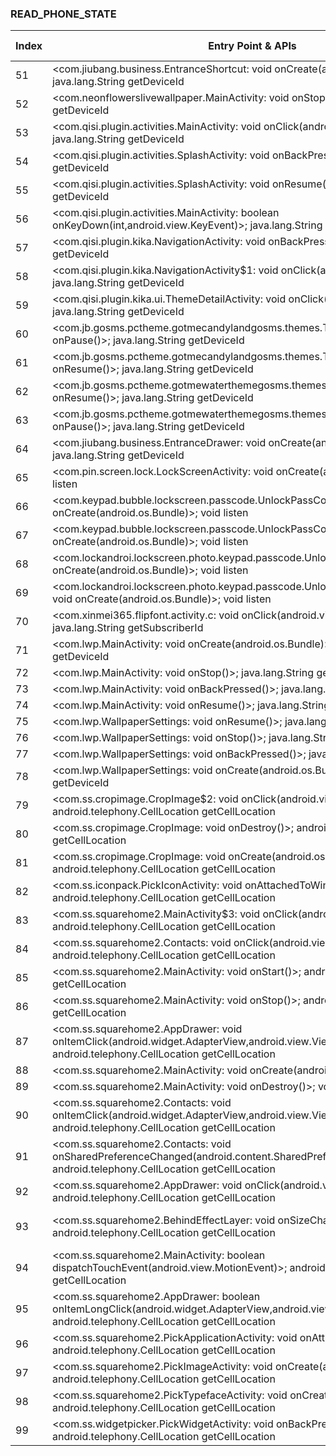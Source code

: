 ### READ_PHONE_STATE
| Index | Entry Point & APIs | Screen shot | Resource id | Label |
| ------------- | ------------- | ------------- |-------------|-------------|
| 51 | <com.jiubang.business.EntranceShortcut: void onCreate(android.os.Bundle)>; java.lang.String getDeviceId | ![](D:\COSMOS\output\py\Play_win8\Personalization\com.gau.go.weatherex.systemwidgetskin.technology.jgl\com.jiubang.business.EntranceShortcut.png) |  | |
| 52 | <com.neonflowerslivewallpaper.MainActivity: void onStop()>; java.lang.String getDeviceId | ![](D:\COSMOS\output\py\Play_win8\Personalization\com.gunslivewallpaper\com.neonflowerslivewallpaper.MainActivity.png) |  | |
| 53 | <com.qisi.plugin.activities.MainActivity: void onClick(android.view.View)>; java.lang.String getDeviceId | ![](D:\COSMOS\output\py\Play_win8\Personalization\com.ikeyboard.emoji.HalloweenEmoji\com.qisi.plugin.activities.MainActivity.png) |  | |
| 54 | <com.qisi.plugin.activities.SplashActivity: void onBackPressed()>; java.lang.String getDeviceId | ![](D:\COSMOS\output\py\Play_win8\Personalization\com.ikeyboard.theme.watercolor\com.qisi.plugin.activities.SplashActivity.png) |  | |
| 55 | <com.qisi.plugin.activities.SplashActivity: void onResume()>; java.lang.String getDeviceId | ![](D:\COSMOS\output\py\Play_win8\Personalization\com.ikeyboard.theme.watercolor\com.qisi.plugin.activities.SplashActivity.png) |  | |
| 56 | <com.qisi.plugin.activities.MainActivity: boolean onKeyDown(int,android.view.KeyEvent)>; java.lang.String getDeviceId | ![](D:\COSMOS\output\py\Play_win8\Personalization\com.ikeyboard.theme.FireLion\com.qisi.plugin.activities.MainActivity.png) |  | |
| 57 | <com.qisi.plugin.kika.NavigationActivity: void onBackPressed()>; java.lang.String getDeviceId | ![](D:\COSMOS\output\py\Play_win8\Personalization\com.ikeyboard.theme.FireLion\com.qisi.plugin.kika.NavigationActivity.png) |  | |
| 58 | <com.qisi.plugin.kika.NavigationActivity$1: void onClick(android.view.View)>; java.lang.String getDeviceId | ![](D:\COSMOS\output\py\Play_win8\Personalization\com.ikeyboard.theme.FireLion\com.qisi.plugin.kika.NavigationActivity.png) |  | |
| 59 | <com.qisi.plugin.kika.ui.ThemeDetailActivity: void onClick(android.view.View)>; java.lang.String getDeviceId | ![](D:\COSMOS\output\py\Play_win8\Personalization\com.ikeyboard.theme.StephenStrange1\com.qisi.plugin.kika.ui.ThemeDetailActivity.png) |  | |
| 60 | <com.jb.gosms.pctheme.gotmecandylandgosms.themes.ThemesActivity: void onPause()>; java.lang.String getDeviceId | ![](D:\COSMOS\output\py\Play_win8\Personalization\com.jb.gosms.pctheme.gotmecandylandgosms\com.jb.gosms.pctheme.gotmecandylandgosms.themes.ThemesActivity.png) |  | |
| 61 | <com.jb.gosms.pctheme.gotmecandylandgosms.themes.ThemesActivity: void onResume()>; java.lang.String getDeviceId | ![](D:\COSMOS\output\py\Play_win8\Personalization\com.jb.gosms.pctheme.gotmecandylandgosms\com.jb.gosms.pctheme.gotmecandylandgosms.themes.ThemesActivity.png) |  | |
| 62 | <com.jb.gosms.pctheme.gotmewaterthemegosms.themes.ThemesActivity: void onResume()>; java.lang.String getDeviceId | ![](D:\COSMOS\output\py\Play_win8\Personalization\com.jb.gosms.pctheme.gotmewaterthemegosms\com.jb.gosms.pctheme.gotmewaterthemegosms.themes.ThemesActivity.png) |  | |
| 63 | <com.jb.gosms.pctheme.gotmewaterthemegosms.themes.ThemesActivity: void onPause()>; java.lang.String getDeviceId | ![](D:\COSMOS\output\py\Play_win8\Personalization\com.jb.gosms.pctheme.gotmewaterthemegosms\com.jb.gosms.pctheme.gotmewaterthemegosms.themes.ThemesActivity.png) |  | |
| 64 | <com.jiubang.business.EntranceDrawer: void onCreate(android.os.Bundle)>; java.lang.String getDeviceId | ![](D:\COSMOS\output\py\Play_win8\Personalization\com.steam.photoeditor.extra.sticker.free.tattoo\com.jiubang.business.EntranceDrawer.png) |  | |
| 65 | <com.pin.screen.lock.LockScreenActivity: void onCreate(android.os.Bundle)>; void listen | ![](D:\COSMOS\output\py\Play_win8\Personalization\com.JokerGirlLockScreen.kaypadLockscreen\com.pin.screen.lock.LockScreenActivity.png) |  | |
| 66 | <com.keypad.bubble.lockscreen.passcode.UnlockPassCodeActivity: void onCreate(android.os.Bundle)>; void listen | ![](D:\COSMOS\output\py\Play_win8\Personalization\com.keypad.bubble.lockscreen\com.keypad.bubble.lockscreen.passcode.UnlockPassCodeActivity.png) |  | |
| 67 | <com.keypad.bubble.lockscreen.passcode.UnlockPassCodeIMGActivity: void onCreate(android.os.Bundle)>; void listen | ![](D:\COSMOS\output\py\Play_win8\Personalization\com.keypad.bubble.lockscreen\com.keypad.bubble.lockscreen.passcode.UnlockPassCodeIMGActivity.png) |  | |
| 68 | <com.lockandroi.lockscreen.photo.keypad.passcode.UnlockPassCodeActivity: void onCreate(android.os.Bundle)>; void listen | ![](D:\COSMOS\output\py\Play_win8\Personalization\com.lockandroi.lockscreen.photo.keypad\com.lockandroi.lockscreen.photo.keypad.passcode.UnlockPassCodeActivity.png) |  | |
| 69 | <com.lockandroi.lockscreen.photo.keypad.passcode.UnlockPassCodeIMGActivity: void onCreate(android.os.Bundle)>; void listen | ![](D:\COSMOS\output\py\Play_win8\Personalization\com.lockandroi.lockscreen.photo.keypad\com.lockandroi.lockscreen.photo.keypad.passcode.UnlockPassCodeIMGActivity.png) |  | |
| 70 | <com.xinmei365.flipfont.activity.c: void onClick(android.view.View)>; java.lang.String getSubscriberId | ![](D:\COSMOS\output\py\Play_win8\Personalization\com.monotype.android.font.fontpack.only.freefont50\com.xinmei365.flipfont.activity.MainActivity.png) |  | |
| 71 | <com.lwp.MainActivity: void onCreate(android.os.Bundle)>; java.lang.String getDeviceId | ![](D:\COSMOS\output\py\Play_win8\Personalization\com.Trendy.AppMania.Nether.Portal.Live.Wallpaper\com.lwp.MainActivity.png) |  | |
| 72 | <com.lwp.MainActivity: void onStop()>; java.lang.String getDeviceId | ![](D:\COSMOS\output\py\Play_win8\Personalization\com.Trendy.AppMania.Nether.Portal.Live.Wallpaper\com.lwp.MainActivity.png) |  | |
| 73 | <com.lwp.MainActivity: void onBackPressed()>; java.lang.String getDeviceId | ![](D:\COSMOS\output\py\Play_win8\Personalization\com.Trendy.AppMania.Nether.Portal.Live.Wallpaper\com.lwp.MainActivity.png) |  | |
| 74 | <com.lwp.MainActivity: void onResume()>; java.lang.String getDeviceId | ![](D:\COSMOS\output\py\Play_win8\Personalization\com.Trendy.AppMania.Nether.Portal.Live.Wallpaper\com.lwp.MainActivity.png) |  | |
| 75 | <com.lwp.WallpaperSettings: void onResume()>; java.lang.String getDeviceId | ![](D:\COSMOS\output\py\Play_win8\Personalization\com.Trendy.AppMania.Nether.Portal.Live.Wallpaper\com.lwp.WallpaperSettings.png) |  | |
| 76 | <com.lwp.WallpaperSettings: void onStop()>; java.lang.String getDeviceId | ![](D:\COSMOS\output\py\Play_win8\Personalization\com.Trendy.AppMania.Nether.Portal.Live.Wallpaper\com.lwp.WallpaperSettings.png) |  | |
| 77 | <com.lwp.WallpaperSettings: void onBackPressed()>; java.lang.String getDeviceId | ![](D:\COSMOS\output\py\Play_win8\Personalization\com.Trendy.AppMania.Nether.Portal.Live.Wallpaper\com.lwp.WallpaperSettings.png) |  | |
| 78 | <com.lwp.WallpaperSettings: void onCreate(android.os.Bundle)>; java.lang.String getDeviceId | ![](D:\COSMOS\output\py\Play_win8\Personalization\com.Trendy.AppMania.Nether.Portal.Live.Wallpaper\com.lwp.WallpaperSettings.png) |  | |
| 79 | <com.ss.cropimage.CropImage$2: void onClick(android.view.View)>; android.telephony.CellLocation getCellLocation | ![](D:\COSMOS\output\py\Play_win8\Personalization\com.ss.squarehome2\com.ss.cropimage.CropImage.png) |  | |
| 80 | <com.ss.cropimage.CropImage: void onDestroy()>; android.telephony.CellLocation getCellLocation | ![](D:\COSMOS\output\py\Play_win8\Personalization\com.ss.squarehome2\com.ss.cropimage.CropImage.png) |  | |
| 81 | <com.ss.cropimage.CropImage: void onCreate(android.os.Bundle)>; android.telephony.CellLocation getCellLocation | ![](D:\COSMOS\output\py\Play_win8\Personalization\com.ss.squarehome2\com.ss.cropimage.CropImage.png) |  | |
| 82 | <com.ss.iconpack.PickIconActivity: void onAttachedToWindow()>; android.telephony.CellLocation getCellLocation | ![](D:\COSMOS\output\py\Play_win8\Personalization\com.ss.squarehome2\com.ss.iconpack.PickIconActivity.png) |  | |
| 83 | <com.ss.squarehome2.MainActivity$3: void onClick(android.view.View)>; android.telephony.CellLocation getCellLocation | ![](D:\COSMOS\output\py\Play_win8\Personalization\com.ss.squarehome2\com.ss.squarehome2.MainActivity.png) |  | |
| 84 | <com.ss.squarehome2.Contacts: void onClick(android.view.View)>; android.telephony.CellLocation getCellLocation | ![](D:\COSMOS\output\py\Play_win8\Personalization\com.ss.squarehome2\com.ss.squarehome2.MainActivity.png) |  | |
| 85 | <com.ss.squarehome2.MainActivity: void onStart()>; android.telephony.CellLocation getCellLocation | ![](D:\COSMOS\output\py\Play_win8\Personalization\com.ss.squarehome2\com.ss.squarehome2.MainActivity.png) |  | |
| 86 | <com.ss.squarehome2.MainActivity: void onStop()>; android.telephony.CellLocation getCellLocation | ![](D:\COSMOS\output\py\Play_win8\Personalization\com.ss.squarehome2\com.ss.squarehome2.MainActivity.png) |  | |
| 87 | <com.ss.squarehome2.AppDrawer: void onItemClick(android.widget.AdapterView,android.view.View,int,long)>; android.telephony.CellLocation getCellLocation | ![](D:\COSMOS\output\py\Play_win8\Personalization\com.ss.squarehome2\com.ss.squarehome2.MainActivity.png) |  | |
| 88 | <com.ss.squarehome2.MainActivity: void onCreate(android.os.Bundle)>; void listen | ![](D:\COSMOS\output\py\Play_win8\Personalization\com.ss.squarehome2\com.ss.squarehome2.MainActivity.png) |  | |
| 89 | <com.ss.squarehome2.MainActivity: void onDestroy()>; void listen | ![](D:\COSMOS\output\py\Play_win8\Personalization\com.ss.squarehome2\com.ss.squarehome2.MainActivity.png) |  | |
| 90 | <com.ss.squarehome2.Contacts: void onItemClick(android.widget.AdapterView,android.view.View,int,long)>; android.telephony.CellLocation getCellLocation | ![](D:\COSMOS\output\py\Play_win8\Personalization\com.ss.squarehome2\com.ss.squarehome2.MainActivity.png) |  | |
| 91 | <com.ss.squarehome2.Contacts: void onSharedPreferenceChanged(android.content.SharedPreferences,java.lang.String)>; android.telephony.CellLocation getCellLocation | ![](D:\COSMOS\output\py\Play_win8\Personalization\com.ss.squarehome2\com.ss.squarehome2.MainActivity.png) |  | |
| 92 | <com.ss.squarehome2.AppDrawer: void onClick(android.view.View)>; android.telephony.CellLocation getCellLocation | ![](D:\COSMOS\output\py\Play_win8\Personalization\com.ss.squarehome2\com.ss.squarehome2.MainActivity.png) |  | |
| 93 | <com.ss.squarehome2.BehindEffectLayer: void onSizeChanged(int,int,int,int)>; android.telephony.CellLocation getCellLocation | ![](D:\COSMOS\output\py\Play_win8\Personalization\com.ss.squarehome2\com.ss.squarehome2.MainActivity.png) | {'2131623943': <sensitive_component.SensitiveComponent.SensitiveView object at 0x0000021457B18BA8>} | |
| 94 | <com.ss.squarehome2.MainActivity: boolean dispatchTouchEvent(android.view.MotionEvent)>; android.telephony.CellLocation getCellLocation | ![](D:\COSMOS\output\py\Play_win8\Personalization\com.ss.squarehome2\com.ss.squarehome2.MainActivity.png) |  | |
| 95 | <com.ss.squarehome2.AppDrawer: boolean onItemLongClick(android.widget.AdapterView,android.view.View,int,long)>; android.telephony.CellLocation getCellLocation | ![](D:\COSMOS\output\py\Play_win8\Personalization\com.ss.squarehome2\com.ss.squarehome2.MainActivity.png) |  | |
| 96 | <com.ss.squarehome2.PickApplicationActivity: void onAttachedToWindow()>; android.telephony.CellLocation getCellLocation | ![](D:\COSMOS\output\py\Play_win8\Personalization\com.ss.squarehome2\com.ss.squarehome2.PickApplicationActivity.png) |  | |
| 97 | <com.ss.squarehome2.PickImageActivity: void onCreate(android.os.Bundle)>; android.telephony.CellLocation getCellLocation | ![](D:\COSMOS\output\py\Play_win8\Personalization\com.ss.squarehome2\com.ss.squarehome2.PickImageActivity.png) |  | |
| 98 | <com.ss.squarehome2.PickTypefaceActivity: void onCreate(android.os.Bundle)>; android.telephony.CellLocation getCellLocation | ![](D:\COSMOS\output\py\Play_win8\Personalization\com.ss.squarehome2\com.ss.squarehome2.PickTypefaceActivity.png) |  | |
| 99 | <com.ss.widgetpicker.PickWidgetActivity: void onBackPressed()>; android.telephony.CellLocation getCellLocation | ![](D:\COSMOS\output\py\Play_win8\Personalization\com.ss.squarehome2\com.ss.widgetpicker.PickWidgetActivity.png) |  | |
